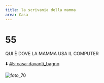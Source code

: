 ```yaml
---
title: la scrivania della mamma
area: Casa
---
```

# 55
QUI È DOVE LA MAMMA USA IL COMPUTER

⬇️ [45-casa-davanti_bagno](45-casa-davanti_bagno.md)

![foto_70](_assets/preview_color/foto_70.jpg)